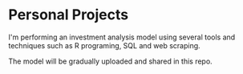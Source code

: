 # Personal Projects

I'm performing an investment analysis model using several tools and techniques such as R programing, SQL and web scraping.

The model will be gradually uploaded and shared in this repo.
